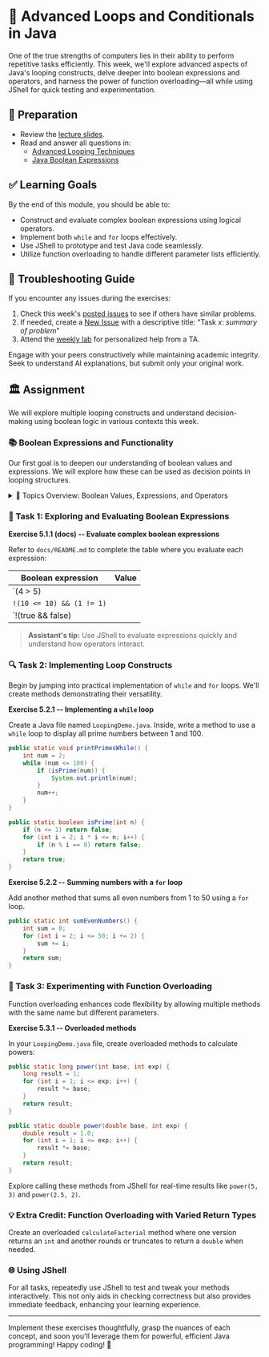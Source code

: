 # 🎯 Advanced Loops and Conditionals in Java

One of the true strengths of computers lies in their ability to perform repetitive tasks efficiently. This week, we'll explore advanced aspects of Java's looping constructs, delve deeper into boolean expressions and operators, and harness the power of function overloading—all while using JShell for quick testing and experimentation.

## 📝 Preparation

- Review the [lecture slides](https://docs.oracle.com/en/java/javase/17/docs/api/index.html).
- Read and answer all questions in:
  - [Advanced Looping Techniques](https://docs.oracle.com/javase/tutorial/java/nutsandbolts/loops.html)
  - [Java Boolean Expressions](https://docs.oracle.com/javase/tutorial/java/nutsandbolts/operators.html)

## ✅ Learning Goals

By the end of this module, you should be able to:
- Construct and evaluate complex boolean expressions using logical operators.
- Implement both `while` and `for` loops effectively.
- Use JShell to prototype and test Java code seamlessly.
- Utilize function overloading to handle different parameter lists efficiently.

## 🚨 Troubleshooting Guide

If you encounter any issues during the exercises:
1. Check this week's [posted issues](https://gits-15.sys.kth.se/inda-24/help/issues) to see if others have similar problems.
2. If needed, create a [New Issue](https://gits-15.sys.kth.se/inda-24/help/issues/new) with a descriptive title: "Task _x_: _summary of problem_"
3. Attend the [weekly lab](https://queue.csc.kth.se/Queue/INDA) for personalized help from a TA.

Engage with your peers constructively while maintaining academic integrity. Seek to understand AI explanations, but submit only your original work.

## 🏛 Assignment

We will explore multiple looping constructs and understand decision-making using boolean logic in various contexts this week.

### 📚 Boolean Expressions and Functionality

Our first goal is to deepen our understanding of boolean values and expressions. We will explore how these can be used as decision points in looping structures.

<details>
<summary> 📒 Topics Overview: Boolean Values, Expressions, and Operators </summary>

A [boolean value](https://en.wikipedia.org/wiki/Boolean_data_type) represents true or false states. A [boolean expression](https://en.wikipedia.org/wiki/Boolean_expression) evaluates to true or false depending on the conditions. Recall that Java's boolean operators are:
- `&&` (and)
- `||` (or)
- `!` (not)

Explore these operators in JShell to see how they alter expressions.

```java
jshell> boolean a = (5 > 3) && (2 < 4)
a ==> true

jshell> boolean b = !(7 == 5)
b ==> true
```

Use parentheses to affect operation precedence, similar to arithmetic expressions.

</details>

### 🚀 Task 1: Exploring and Evaluating Boolean Expressions

**Exercise 5.1.1 (docs) -- Evaluate complex boolean expressions**

Refer to `docs/README.md` to complete the table where you evaluate each expression:

| Boolean expression         | Value   |
| -------------------------- | ------- |
| `(4 > 5) || (3 == 3)`      |         |
| `!(10 <= 10) && (1 != 1)`  |         |
| `!(true && false) || true` |         |

> **Assistant's tip:** Use JShell to evaluate expressions quickly and understand how operators interact.

### 🔍 Task 2: Implementing Loop Constructs

Begin by jumping into practical implementation of `while` and `for` loops. We'll create methods demonstrating their versatility.

**Exercise 5.2.1 -- Implementing a `while` loop**

Create a Java file named `LoopingDemo.java`. Inside, write a method to use a `while` loop to display all prime numbers between 1 and 100.

```java
public static void printPrimesWhile() {
    int num = 2;
    while (num <= 100) {
        if (isPrime(num)) {
            System.out.println(num);
        }
        num++;
    }
}

public static boolean isPrime(int n) {
    if (n <= 1) return false;
    for (int i = 2; i * i <= n; i++) {
        if (n % i == 0) return false;
    }
    return true;
}
```

**Exercise 5.2.2 -- Summing numbers with a `for` loop**

Add another method that sums all even numbers from 1 to 50 using a `for` loop.

```java
public static int sumEvenNumbers() {
    int sum = 0;
    for (int i = 2; i <= 50; i += 2) {
        sum += i;
    }
    return sum;
}
```

### 🔄 Task 3: Experimenting with Function Overloading

Function overloading enhances code flexibility by allowing multiple methods with the same name but different parameters.

**Exercise 5.3.1 -- Overloaded methods**

In your `LoopingDemo.java` file, create overloaded methods to calculate powers:

```java
public static long power(int base, int exp) {
    long result = 1;
    for (int i = 1; i <= exp; i++) {
        result *= base;
    }
    return result;
}

public static double power(double base, int exp) {
    double result = 1.0;
    for (int i = 1; i <= exp; i++) {
        result *= base;
    }
    return result;
}
```

Explore calling these methods from JShell for real-time results like `power(5, 3)` and `power(2.5, 2)`.

### 💡 Extra Credit: Function Overloading with Varied Return Types

Create an overloaded `calculateFactorial` method where one version returns an `int` and another rounds or truncates to return a `double` when needed.

### 🌐 Using JShell

For all tasks, repeatedly use JShell to test and tweak your methods interactively. This not only aids in checking correctness but also provides immediate feedback, enhancing your learning experience.

---

Implement these exercises thoughtfully, grasp the nuances of each concept, and soon you'll leverage them for powerful, efficient Java programming! Happy coding! 🎉